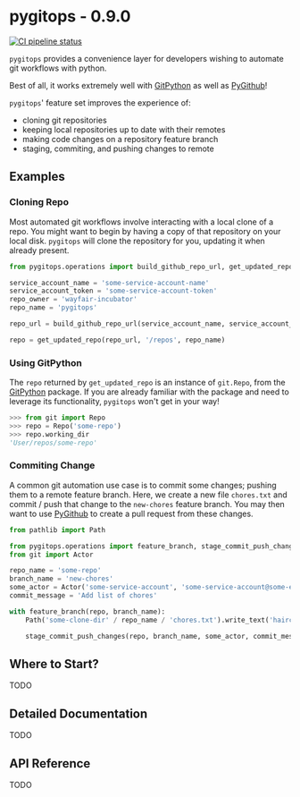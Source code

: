 # pygitops - 0.9.0

[![CI pipeline status](https://github.com/wayfair-incubator/pygitops/workflows/CI/badge.svg?branch=main)][ci]

`pygitops` provides a convenience layer for developers wishing to automate git workflows with python.

Best of all, it works extremely well with [GitPython][gitpython] as well as [PyGithub][pygithub]!

`pygitops`' feature set improves the experience of:

* cloning git repositories
* keeping local repositories up to date with their remotes
* making code changes on a repository feature branch
* staging, commiting, and pushing changes to remote

## Examples

### Cloning Repo

Most automated git workflows involve interacting with a local clone of a repo. You might want to begin by having a copy of that repository on your local disk. `pygitops` will clone the repository for you, updating it when already present.

```python
from pygitops.operations import build_github_repo_url, get_updated_repo

service_account_name = 'some-service-account-name'
service_account_token = 'some-service-account-token'
repo_owner = 'wayfair-incubator'
repo_name = 'pygitops'

repo_url = build_github_repo_url(service_account_name, service_account_token, repo_owner, repo_name)

repo = get_updated_repo(repo_url, '/repos', repo_name)
```

### Using GitPython

The `repo` returned by `get_updated_repo` is an instance of `git.Repo`, from the [GitPython][gitpython] package. If you are already familiar with the package and need to leverage its functionality, `pygitops` won't get in your way!

```python
>>> from git import Repo
>>> repo = Repo('some-repo')
>>> repo.working_dir
'User/repos/some-repo'
```

### Commiting Change

A common git automation use case is to commit some changes; pushing them to a remote feature branch. Here, we create a new file `chores.txt` and commit / push that change to the `new-chores` feature branch. You may then want to use [PyGithub][pygithub] to create a pull request from these changes.

```python
from pathlib import Path

from pygitops.operations import feature_branch, stage_commit_push_changes
from git import Actor

repo_name = 'some-repo'
branch_name = 'new-chores'
some_actor = Actor('some-service-account', 'some-service-account@some-enterprise.com')
commit_message = 'Add list of chores'

with feature_branch(repo, branch_name):
    Path('some-clone-dir' / repo_name / 'chores.txt').write_text('haircut\ngroceries\ndishes')

    stage_commit_push_changes(repo, branch_name, some_actor, commit_message)
```

## Where to Start?

TODO

## Detailed Documentation

TODO

## API Reference

TODO

[ci]: https://github.com/wayfair-incubator/pygitops/actions
[gitpython]: https://github.com/gitpython-developers/GitPython
[pygithub]: https://github.com/PyGithub/PyGithub
